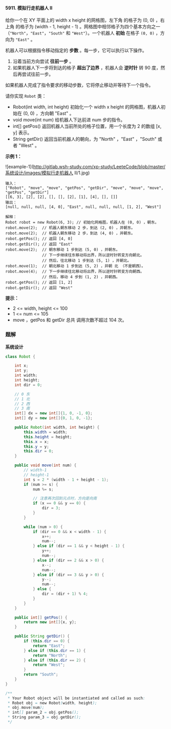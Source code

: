 #### 5911. 模拟行走机器人 II

给你一个在 XY 平面上的 width x height 的网格图，左下角 的格子为 (0, 0) ，右上角 的格子为 (width - 1, height - 1) 。网格图中相邻格子为四个基本方向之一（`"North"`，`"East"`，`"South"` 和 `"West"`）。一个机器人 **初始** 在格子 `(0, 0)` ，方向为 `"East"` 。

机器人可以根据指令移动指定的 **步数** 。每一步，它可以执行以下操作。

1. 沿着当前方向尝试 **往前一步** 。
2. 如果机器人下一步将到达的格子 **超出了边界** ，机器人会 **逆时针** 转 90 度，然后再尝试往前一步。

如果机器人完成了指令要求的移动步数，它将停止移动并等待下一个指令。

请你实现 `Robot` 类：

* Robot(int width, int height) 初始化一个 width x height 的网格图，机器人初始在 (0, 0) ，方向朝 "East" 。
* void move(int num) 给机器人下达前进 num 步的指令。
* int[] getPos() 返回机器人当前所处的格子位置，用一个长度为 2 的数组 [x, y] 表示。
* String getDir() 返回当前机器人的朝向，为 "North" ，"East" ，"South" 或者 "West" 。

**示例 1：**

![example-1](http://gitlab.wsh-study.com/xp-study/LeeteCode/blob/master/系统设计/images/模拟行走机器人 II/1.jpg)

```shell
输入：
["Robot", "move", "move", "getPos", "getDir", "move", "move", "move", "getPos", "getDir"]
[[6, 3], [2], [2], [], [], [2], [1], [4], [], []]
输出：
[null, null, null, [4, 0], "East", null, null, null, [1, 2], "West"]

解释：
Robot robot = new Robot(6, 3); // 初始化网格图，机器人在 (0, 0) ，朝东。
robot.move(2);  // 机器人朝东移动 2 步，到达 (2, 0) ，并朝东。
robot.move(2);  // 机器人朝东移动 2 步，到达 (4, 0) ，并朝东。
robot.getPos(); // 返回 [4, 0]
robot.getDir(); // 返回 "East"
robot.move(2);  // 朝东移动 1 步到达 (5, 0) ，并朝东。
                // 下一步继续往东移动将出界，所以逆时针转变方向朝北。
                // 然后，往北移动 1 步到达 (5, 1) ，并朝北。
robot.move(1);  // 朝北移动 1 步到达 (5, 2) ，并朝 北 （不是朝西）。
robot.move(4);  // 下一步继续往北移动将出界，所以逆时针转变方向朝西。
                // 然后，移动 4 步到 (1, 2) ，并朝西。
robot.getPos(); // 返回 [1, 2]
robot.getDir(); // 返回 "West"
```

**提示：**

* 2 <= width, height <= 100
* 1 <= num <= 105
* move ，getPos 和 getDir 总共 调用次数不超过 104 次。

### 题解

**系统设计**

```java
class Robot {

    int x;
    int y;
    int width;
    int height;
    int dir = 0;

    // 0 东
    // 1 北
    // 2 西
    // 3 南
    int[] dx = new int[]{1, 0, -1, 0};
    int[] dy = new int[]{0, 1, 0, -1};

    public Robot(int width, int height) {
        this.width = width;
        this.height = height;
        this.x = x;
        this.y = y;
        this.dir = 0;
    }

    public void move(int num) {
        // width-1
        // height-1
        int s = 2 * (width - 1 + height - 1);
        if (num >= s) {
            num %= s;

            // 注意再次回到元点时，方向是向南
            if (x == 0 && y == 0) {
                dir = 3;
            }
        }

        while (num > 0) {
            if (dir == 0 && x < width - 1) {
                x++;
                num--;
            } else if (dir == 1 && y < height - 1) {
                y++;
                num--;
            } else if (dir == 2 && x > 0) {
                x--;
                num--;
            } else if (dir == 3 && y > 0) {
                y--;
                num--;
            } else {
                dir = (dir + 1) % 4;
            }
        }
    }

    public int[] getPos() {
        return new int[]{x, y};
    }

    public String getDir() {
        if (this.dir == 0) {
            return "East";
        } else if (this.dir == 1) {
            return "North";
        } else if (this.dir == 2) {
            return "West";
        }
        return "South";
    }
}

/**
 * Your Robot object will be instantiated and called as such:
 * Robot obj = new Robot(width, height);
 * obj.move(num);
 * int[] param_2 = obj.getPos();
 * String param_3 = obj.getDir();
 */
```

